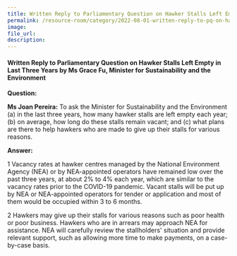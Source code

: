 ```yaml
---  
title: Written Reply to Parliamentary Question on Hawker Stalls Left Empty in Last Three Years by Ms Grace Fu, Minister for Sustainability and the Environment  
permalink: /resource-room/category/2022-08-01-written-reply-to-pq-on-hawker-stalls-left-empty-in-last-three-years/
image:  
file_url:  
description:  
---  
```


#### Written Reply to Parliamentary Question on Hawker Stalls Left Empty in Last Three Years by Ms Grace Fu, Minister for Sustainability and the Environment

**Question:**

**Ms Joan Pereira:** To ask the Minister for Sustainability and the Environment (a) in the last three years, how many hawker stalls are left empty each year; (b) on average, how long do these stalls remain vacant; and (c) what plans are there to help hawkers who are made to give up their stalls for various reasons.

**Answer:**

1 Vacancy rates at hawker centres managed by the National Environment Agency (NEA) or by NEA-appointed operators have remained low over the past three years, at about 2% to 4% each year, which are similar to the vacancy rates prior to the COVID-19 pandemic. Vacant stalls will be put up by NEA or NEA-appointed operators for tender or application and most of them would be occupied within 3 to 6 months.

2 Hawkers may give up their stalls for various reasons such as poor health or poor business. Hawkers who are in arrears may approach NEA for assistance. NEA will carefully review the stallholders&#39; situation and provide relevant support, such as allowing more time to make payments, on a case-by-case basis.

